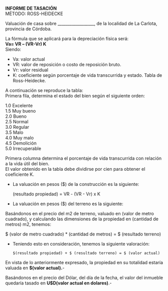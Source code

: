 **INFORME DE TASACIÓN**  
MÉTODO: ROSS-HEIDECKE

Valuación de casa sobre \_\_\_\_\_\_\_\_\_\_\_\_\_\_\_\_\_\_, de la localidad de La Carlota, provincia de Córdoba.

La fórmula que se aplicará para la depreciación física será:  
**Va= VR – (VR-Vr) K**  
Siendo:

- Va: valor actual
- VR: valor de reposición o costo de reposición bruto.
- Vr: valor residual
- K: coeficiente según porcentaje de vida transcurrida y estado. Tabla de Ross-Heidecke.

A continuación se reproduce la tabla:  
Primera fila, determina el estado del bien según el siguiente orden:

1.0 Excelente  
1.5 Muy bueno  
2.0 Bueno  
2.5 Normal  
3.0 Regular  
3.5 Malo  
4.0 Muy malo  
4.5 Demolición  
5.0 Irrecuperable

Primera columna determina el porcentaje de vida transcurrida con relación a la vida útil del bien.  
El valor obtenido en la tabla debe dividirse por cien para obtener el coeficiente K.

- La valuación en pesos ($) de la construcción es la siguiente:

  (resultado propiedad) = VR - (VR - Vr) x K

- La valuación en pesos ($) del terreno es la siguiente:

Basándonos en el precio del m2 de terreno, valuado en (valor de metro cuadrado), y calculando las dimensiones de la propiedad en (cantidad de metros) m2, tenemos:

$ (valor de metro cuadrado) \* (cantidad de metros) = $ (resultado terreno)

- Teniendo esto en consideración, tenemos la siguiente valoración:

      $(resultado propiedad) + $ (resultado terreno) = $ (valor actual)

En vista de lo anteriormente expresado, la propiedad en su totalidad estaría valuada en **$(valor actual).**-

Basándonos en el precio del Dólar, del día de la fecha, el valor del inmueble quedaría tasado en **U$D(valor actual en dolares)**.-

